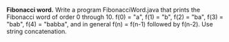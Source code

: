 **Fibonacci word.** Write a program FibonacciWord.java that prints the Fibonacci word of order 0 through 10. f(0) = "a", f(1) = "b", f(2) = "ba", f(3) = "bab", f(4) = "babba", and in general f(n) = f(n-1) followed by f(n-2). Use string concatenation.
